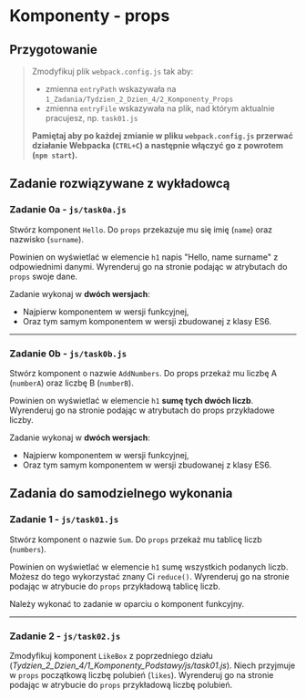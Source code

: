 # Komponenty - props

## Przygotowanie
> Zmodyfikuj plik `webpack.config.js` tak aby:
> - zmienna `entryPath` wskazywała na `1_Zadania/Tydzien_2_Dzien_4/2_Komponenty_Props`
> - zmienna `entryFile` wskazywała na plik, nad którym aktualnie pracujesz, np. `task01.js`
>
> **Pamiętaj aby po każdej zmianie w pliku `webpack.config.js` przerwać działanie Webpacka (`CTRL+C`) a następnie włączyć go z powrotem (`npm start`).**



## Zadanie rozwiązywane z wykładowcą

### Zadanie 0a - `js/task0a.js`

Stwórz komponent `Hello`. Do `props` przekazuje mu się imię (`name`) oraz nazwisko (`surname`).

Powinien on wyświetlać w elemencie `h1` napis "Hello, name surname" z odpowiednimi danymi. Wyrenderuj go na stronie podając w atrybutach do `props` swoje dane.

Zadanie wykonaj w **dwóch wersjach**:
- Najpierw komponentem w wersji funkcyjnej,
- Oraz tym samym komponentem w wersji zbudowanej z klasy ES6.

---

### Zadanie 0b - `js/task0b.js`
Stwórz komponent o nazwie `AddNumbers`. Do props przekaż mu liczbę A (`numberA`) oraz liczbę B (`numberB`).

Powinien on wyświetlać w elemencie `h1` **sumę tych dwóch liczb**. Wyrenderuj go na stronie podając w atrybutach do props przykładowe liczby.

Zadanie wykonaj w **dwóch wersjach**:

- Najpierw komponentem w wersji funkcyjnej,
- Oraz tym samym komponentem w wersji zbudowanej z klasy ES6.



## Zadania do samodzielnego wykonania

### Zadanie 1 - `js/task01.js`

Stwórz komponent o nazwie `Sum`. Do `props` przekaż mu tablicę liczb (`numbers`).

Powinien on wyświetlać w elemencie `h1` sumę wszystkich podanych liczb. Możesz do tego wykorzystać znany Ci `reduce()`. Wyrenderuj go na stronie podając w atrybucie do `props` przykładową tablicę liczb.

Należy wykonać to zadanie w oparciu o komponent funkcyjny.

---

### Zadanie 2 - `js/task02.js`

Zmodyfikuj komponent `LikeBox` z poprzedniego działu (*Tydzien_2_Dzien_4/1_Komponenty_Podstawy/js/task01.js*). Niech przyjmuje w `props` początkową liczbę polubień (`likes`). Wyrenderuj go na stronie podając w atrybucie do `props` przykładową liczbę polubień.

